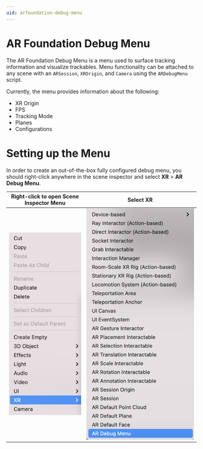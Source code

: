 ```yaml
---
uid: arfoundation-debug-menu
---
```


# AR Foundation Debug Menu

The AR Foundation Debug Menu is a menu used to surface tracking information and visualize trackables. Menu functionality can be attached to any scene with an `ARSession`, `XROrigin`, and `Camera` using the `ARDebugMenu` script.

Currently, the menu provides information about the following:
- XR Origin
- FPS
- Tracking Mode
- Planes
- Configurations

# Setting up the Menu

In order to create an out-of-the-box fully configured debug menu, you should right-click anywhere in the scene inspector and select **XR** &gt; **AR Debug Menu**.

Right-click to open Scene Inspector Menu       |  Select XR
:-------------------------:|:-------------------------:
![Scene Inspector Menu](images/ar-debug-menu-xr.png "Select XR")  |  ![XR Submenu](images/ar-debug-menu-scene-inspector.png "Select ARDebugMenu")
